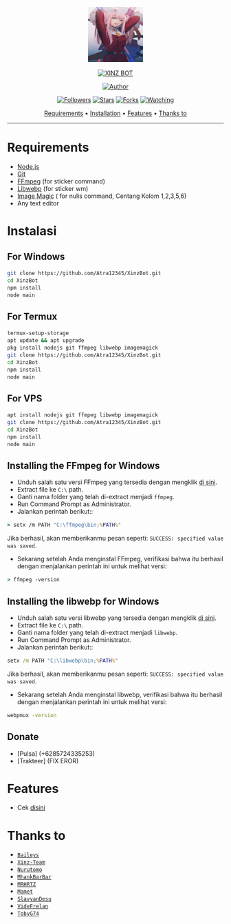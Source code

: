 <p align="center">
<img src="https://raw.githubusercontent.com/Xinz-Team/XinzBot/main/media/Itsuki.jpg" alt="XINZ BOT" width="128" height="128"/>
</p>
<p align="center">
<a href="#"><img title="XINZ BOT" src="https://img.shields.io/badge/XINZ BOT-green?colorA=%23ff0000&colorB=%23017e40&style=for-the-badge"></a>
</p>
<p align="center">
<a href="https://github.com/zennn08"><img title="Author" src="https://img.shields.io/badge/Author-zennn08-red.svg?style=for-the-badge&logo=github"></a>
</p>
<p align="center">
<a href="https://github.com/zennn08/followers"><img title="Followers" src="https://img.shields.io/github/followers/zennn08?color=blue&style=flat-square"></a>
<a href="https://github.com/zennn08/megumikato2/stargazers/"><img title="Stars" src="https://img.shields.io/github/stars/Xinz-Team/XinzBot?color=red&style=flat-square"></a>
<a href="https://github.com/zennn08/megumikato2/network/members"><img title="Forks" src="https://img.shields.io/github/forks/Xinz-Team/XinzBot?color=red&style=flat-square"></a>
<a href="https://github.com/zennn08/megumikato2/watchers"><img title="Watching" src="https://img.shields.io/github/watchers/Xinz-Team/XinzBot?label=Watchers&color=blue&style=flat-square"></a>
</p>

<p align="center">
  <a href="https://github.com/Xinz-Team/XinzBot#requirements">Requirements</a> •
  <a href="https://github.com/Xinz-Team/XinzBot#instalasi">Installation</a> •
  <a href="https://github.com/Xinz-Team/XinzBot#features">Features</a> •
  <a href="https://github.com/Xinz-Team/XinzBot#thanks-to">Thanks to</a>
</p>
</div>


---



# Requirements
* [Node.js](https://nodejs.org/en/)
* [Git](https://git-scm.com/downloads)
* [FFmpeg](https://github.com/BtbN/FFmpeg-Builds/releases/download/autobuild-2020-12-08-13-03/ffmpeg-n4.3.1-26-gca55240b8c-win64-gpl-4.3.zip) (for sticker command)
* [Libwebp](https://developers.google.com/speed/webp/download) (for sticker wm)
* [Image Magic](https://imagemagick.org/script/download.php) ( for nulis command, Centang Kolom 1,2,3,5,6)
* Any text editor

# Instalasi
## For Windows
```bash
git clone https://github.com/Atra12345/XinzBot.git
cd XinzBot
npm install
node main
```
## For Termux
```bash
termux-setup-storage
apt update && apt upgrade
pkg install nodejs git ffmpeg libwebp imagemagick
git clone https://github.com/Atra12345/XinzBot.git
cd XinzBot
npm install
node main
```

## For VPS
```bash
apt install nodejs git ffmpeg libwebp imagemagick
git clone https://github.com/Atra12345/XinzBot.git
cd XinzBot
npm install
node main
```

## Installing the FFmpeg for Windows
* Unduh salah satu versi FFmpeg yang tersedia dengan mengklik [di sini](https://www.gyan.dev/ffmpeg/builds/).
* Extract file ke `C:\` path.
* Ganti nama folder yang telah di-extract menjadi `ffmpeg`.
* Run Command Prompt as Administrator.
* Jalankan perintah berikut::
```cmd
> setx /m PATH "C:\ffmpeg\bin;%PATH%"
```
Jika berhasil, akan memberikanmu pesan seperti: `SUCCESS: specified value was saved`.
* Sekarang setelah Anda menginstal FFmpeg, verifikasi bahwa itu berhasil dengan menjalankan perintah ini untuk melihat versi:
```cmd
> ffmpeg -version
```


## Installing the libwebp for Windows
* Unduh salah satu versi libwebp yang tersedia dengan mengklik [di sini](https://developers.google.com/speed/webp/download).
* Extract file ke `C:\` path.
* Ganti nama folder yang telah di-extract menjadi `libwebp`.
* Run Command Prompt as Administrator.
* Jalankan perintah berikut::
```cmd
setx /m PATH "C:\libwebp\bin;%PATH%"
```
Jika berhasil, akan memberikanmu pesan seperti: `SUCCESS: specified value was saved`.
* Sekarang setelah Anda menginstal libwebp, verifikasi bahwa itu berhasil dengan menjalankan perintah ini untuk melihat versi:
```cmd
webpmux -version
```

## Donate
- [Pulsa] (+6285724335253)
- [Trakteer] (FIX EROR)

# Features
- Cek [disini]()

# Thanks to
* [`Baileys`](https://github.com/adiwajshing/Baileys)
* [`Xinz-Team`](https://github.com/Xinz-Team)
* [`Nurutomo`](https://github.com/Nurutomo)
* [`MhankBarBar`](https://github.com/MhankBarBar)
* [`MRHRTZ`](https://github.com/MRHRTZ)
* [`Mamet`](https://github.com/mamet8/)
* [`SlavyanDesu`](https://github.com/SlavyanDesu)
* [`VideFrelan`](https://github.com/VideFrelan)
* [`TobyG74`](https://github.com/TobyG74)
